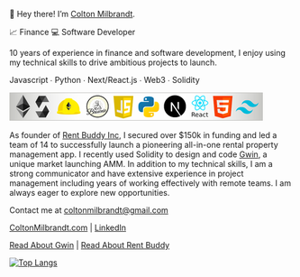 👋  Hey there! I’m [Colton Milbrandt](https://coltonmilbrandt.com/).

📈 Finance 💻 Software Developer

10 years of experience in finance and software development, I enjoy using my technical skills to drive ambitious projects to launch. 

Javascript ∙ Python ∙ Next/React.js ∙ Web3 ∙ Solidity 

![programming logos](tech.png)

As founder of [Rent Buddy Inc](https://coltonmilbrandt.gitbook.io/rent-buddy/), I secured over $150k in funding and led a team of 14 to successfully launch a pioneering all-in-one rental property management app. I recently used Solidity to design and code [Gwin](https://coltonmilbrandt.gitbook.io/gwin/), a unique market launching AMM. In addition to my technical skills, I am a strong communicator and have extensive experience in project management including years of working effectively with remote teams. I am always eager to explore new opportunities.

Contact me at coltonmilbrandt@gmail.com

[ColtonMilbrandt.com](https://coltonmilbrandt.com/) | [LinkedIn](https://www.linkedin.com/in/colton-milbrandt-a6318493/)

[Read About Gwin](https://coltonmilbrandt.gitbook.io/gwin/) | [Read About Rent Buddy](https://coltonmilbrandt.gitbook.io/rent-buddy/)

[![Top Langs](https://github-readme-stats.vercel.app/api/top-langs/?username=coltonmilbrandt&theme=radical)](https://github.com/anuraghazra/github-readme-stats)
